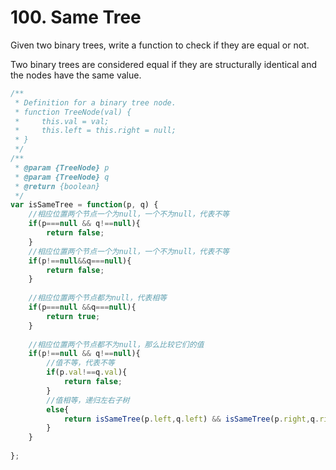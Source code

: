 # 100. Same Tree
Given two binary trees, write a function to check if they are equal or not.

Two binary trees are considered equal if they are structurally identical and the nodes have the same value.
``` js
/**
 * Definition for a binary tree node.
 * function TreeNode(val) {
 *     this.val = val;
 *     this.left = this.right = null;
 * }
 */
/**
 * @param {TreeNode} p
 * @param {TreeNode} q
 * @return {boolean}
 */
var isSameTree = function(p, q) {
    //相应位置两个节点一个为null，一个不为null，代表不等
    if(p===null && q!==null){
        return false;
    }
    //相应位置两个节点一个为null，一个不为null，代表不等
    if(p!==null&&q===null){
        return false;
    }
    
    //相应位置两个节点都为null，代表相等
    if(p===null &&q===null){
        return true;
    }
    
    //相应位置两个节点都不为null，那么比较它们的值
    if(p!==null && q!==null){
        //值不等，代表不等
        if(p.val!==q.val){
            return false; 
        }
        //值相等，递归左右子树
        else{
            return isSameTree(p.left,q.left) && isSameTree(p.right,q.right);
        }
    }
    
};
```